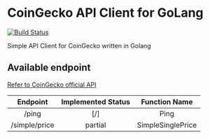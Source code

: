 # CoinGecko API Client for GoLang

[![Build Status](https://travis-ci.com/superoo7/go-gecko.svg?branch=master)](https://travis-ci.com/superoo7/go-gecko)

Simple API Client for CoinGecko written in Golang

## Available endpoint

[Refer to CoinGecko official API](https://www.coingecko.com/api)

|   Endpoint    | Implemented Status |   Function Name   |
| :-----------: | :----------------: | :---------------: |
|     /ping     |        [/]         |       Ping        |
| /simple/price |      partial       | SimpleSinglePrice |
